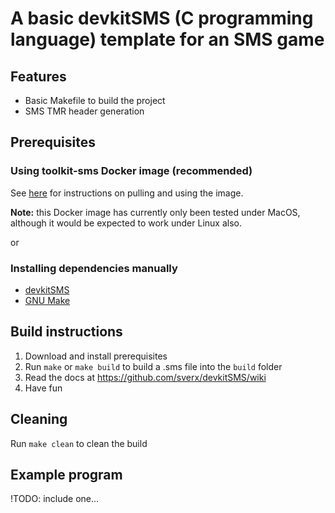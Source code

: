 # A basic devkitSMS (C programming language) template for an SMS game

## Features

- Basic Makefile to build the project
- SMS TMR header generation

## Prerequisites

### Using toolkit-sms Docker image (recommended)

See [here](https://github.com/retcon85/toolkit-sms/blob/main/README.md#usage) for instructions on pulling and using the image.

**Note:** this Docker image has currently only been tested under MacOS, although it would be expected to work under Linux also.

or

### Installing dependencies manually

- [devkitSMS](https://github.com/sverx/devkitSMS)
- [GNU Make](https://www.gnu.org/software/make/)

## Build instructions

1. Download and install prerequisites
1. Run `make` or `make build` to build a .sms file into the `build` folder
1. Read the docs at https://github.com/sverx/devkitSMS/wiki
1. Have fun

## Cleaning

Run `make clean` to clean the build

## Example program

!TODO: include one...
